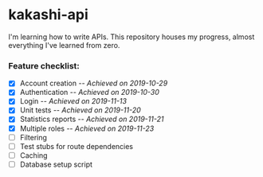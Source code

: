 # kakashi-api

I'm learning how to write APIs. This repository houses my progress, almost everything I've learned from zero.

### Feature checklist:

- [x] Account creation _-- Achieved on 2019-10-29_
- [x] Authentication _-- Achieved on 2019-10-30_
- [x] Login _-- Achieved on 2019-11-13_
- [x] Unit tests _-- Achieved on 2019-11-20_
- [x] Statistics reports _-- Achieved on 2019-11-21_
- [x] Multiple roles _-- Achieved on 2019-11-23_
- [ ] Filtering
- [ ] Test stubs for route dependencies
- [ ] Caching
- [ ] Database setup script
